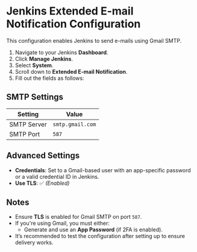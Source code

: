 # Jenkins Extended E-mail Notification Configuration

This configuration enables Jenkins to send e-mails using Gmail SMTP.

1. Navigate to your Jenkins **Dashboard**.
2. Click **Manage Jenkins**.
3. Select **System**.
4. Scroll down to **Extended E-mail Notification**.
5. Fill out the fields as follows:

## SMTP Settings

| Setting      | Value               |
|--------------|---------------------|
| SMTP Server  | `smtp.gmail.com`    |
| SMTP Port    | `587`               |

## Advanced Settings

- **Credentials**: Set to a Gmail-based user with an app-specific password or a valid credential ID in Jenkins.
- **Use TLS**: ✅ *(Enabled)*

## Notes

- Ensure **TLS** is enabled for Gmail SMTP on port `587`.
- If you're using Gmail, you must either:
  - Generate and use an **App Password** (if 2FA is enabled).
- It’s recommended to test the configuration after setting up to ensure delivery works.
